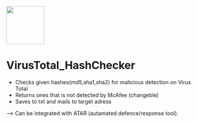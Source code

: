 <img src="/Resources/icon.ico" width="100" height="100"> 

# VirusTotal_HashChecker

- Checks given hashes(md5,sha1,sha2) for malicious detection on Virus Total
- Returns ones that is not detected by McAfee (changeble)
- Saves to txt and mails to target adress

--> Can be integrated with ATAR (autamated defence/response tool).
